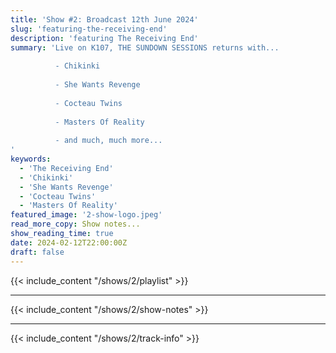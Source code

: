 ```yaml
---
title: 'Show #2: Broadcast 12th June 2024'
slug: 'featuring-the-receiving-end'
description: 'featuring The Receiving End'
summary: 'Live on K107, THE SUNDOWN SESSIONS returns with...
 
          - Chikinki
                 
          - She Wants Revenge
          
          - Cocteau Twins
          
          - Masters Of Reality
          
          - and much, much more...
'
keywords:
  - 'The Receiving End'
  - 'Chikinki'
  - 'She Wants Revenge'
  - 'Cocteau Twins'
  - 'Masters Of Reality'
featured_image: '2-show-logo.jpeg'
read_more_copy: Show notes...
show_reading_time: true
date: 2024-02-12T22:00:00Z
draft: false
---
```


{{< include_content "/shows/2/playlist" >}}

---

{{< include_content "/shows/2/show-notes" >}}

---

{{< include_content "/shows/2/track-info" >}}
